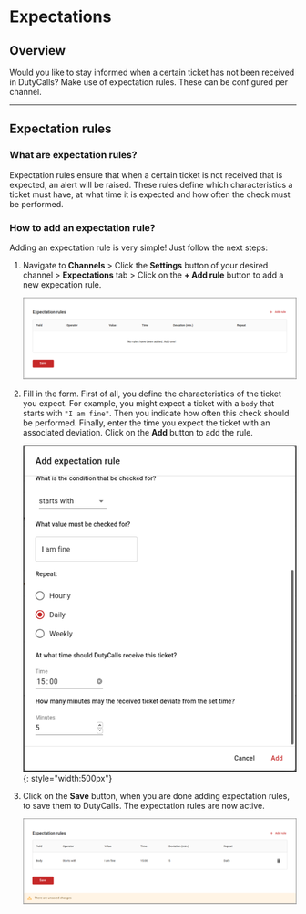 # Expectations

## Overview

Would you like to stay informed when a certain ticket has not been received in DutyCalls? Make use of expectation rules. These can be configured per channel.

---

## Expectation rules

### What are expectation rules?

Expectation rules ensure that when a certain ticket is not received that is expected, an alert will be raised. These rules define which characteristics a ticket must have, at what time it is expected and how often the check must be performed.

### How to add an expectation rule?

Adding an expectation rule is very simple! Just follow the next steps:

1. Navigate to **Channels** > Click the **Settings** button of your desired channel > **Expectations** tab > Click on the **+ Add rule** button to add a new expecation rule.

    ![image - Add Expectation Rule - Step 1](images/add-expectation-rule-1.png)

2. Fill in the form. First of all, you define the characteristics of the ticket you expect. For example, you might expect a ticket with a `body` that starts with `"I am fine"`. Then you indicate how often this check should be performed. Finally, enter the time you expect the ticket with an associated deviation. Click on the **Add** button to add the rule.

    ![image - Add Expectation Rule - Step 2](images/add-expectation-rule-2.png){: style="width:500px"}

3. Click on the **Save** button, when you are done adding expectation rules, to save them to DutyCalls. The expectation rules are now active.

    ![image - Add Expectation Rule - Step 3](images/add-expectation-rule-3.png)

